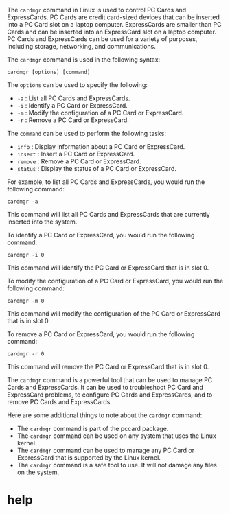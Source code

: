 The `cardmgr` command in Linux is used to control PC Cards and ExpressCards. PC Cards are credit card-sized devices that can be inserted into a PC Card slot on a laptop computer. ExpressCards are smaller than PC Cards and can be inserted into an ExpressCard slot on a laptop computer. PC Cards and ExpressCards can be used for a variety of purposes, including storage, networking, and communications.

The `cardmgr` command is used in the following syntax:

```
cardmgr [options] [command]
```

The `options` can be used to specify the following:

* `-a` : List all PC Cards and ExpressCards.
* `-i` : Identify a PC Card or ExpressCard.
* `-m` : Modify the configuration of a PC Card or ExpressCard.
* `-r` : Remove a PC Card or ExpressCard.

The `command` can be used to perform the following tasks:

* `info` : Display information about a PC Card or ExpressCard.
* `insert` : Insert a PC Card or ExpressCard.
* `remove` : Remove a PC Card or ExpressCard.
* `status` : Display the status of a PC Card or ExpressCard.

For example, to list all PC Cards and ExpressCards, you would run the following command:

```
cardmgr -a
```

This command will list all PC Cards and ExpressCards that are currently inserted into the system.

To identify a PC Card or ExpressCard, you would run the following command:

```
cardmgr -i 0
```

This command will identify the PC Card or ExpressCard that is in slot 0.

To modify the configuration of a PC Card or ExpressCard, you would run the following command:

```
cardmgr -m 0
```

This command will modify the configuration of the PC Card or ExpressCard that is in slot 0.

To remove a PC Card or ExpressCard, you would run the following command:

```
cardmgr -r 0
```

This command will remove the PC Card or ExpressCard that is in slot 0.

The `cardmgr` command is a powerful tool that can be used to manage PC Cards and ExpressCards. It can be used to troubleshoot PC Card and ExpressCard problems, to configure PC Cards and ExpressCards, and to remove PC Cards and ExpressCards.

Here are some additional things to note about the `cardmgr` command:

* The `cardmgr` command is part of the pccard package.
* The `cardmgr` command can be used on any system that uses the Linux kernel.
* The `cardmgr` command can be used to manage any PC Card or ExpressCard that is supported by the Linux kernel.
* The `cardmgr` command is a safe tool to use. It will not damage any files on the system.




# help 

```

```
